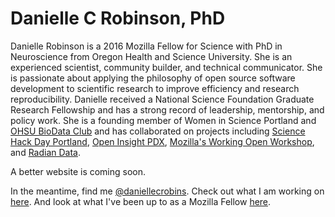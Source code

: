 # Danielle C Robinson, PhD

Danielle Robinson is a 2016 Mozilla Fellow for Science with PhD in Neuroscience from Oregon Health and Science University. She is an experienced scientist, community builder, and technical communicator. She is passionate about applying the philosophy of open source software development to scientific research to improve efficiency and research reproducibility. Danielle received a National Science Foundation Graduate Research Fellowship and has a strong record of leadership, mentorship, and policy work. She is a founding member of Women in Science Portland and [OHSU BioData Club](https://biodata-club.github.io/) and has collaborated on projects including [Science Hack Day Portland](http://portland.sciencehackday.org/), [Open Insight PDX](http://openinsightpdx.com/), [Mozilla's Working Open Workshop](https://daniellecrobinson.github.io/mini-wow-pdx/), and [Radian Data](http://www.lib.montana.edu/channel/item.php?id=9TRUPPDbXkU). 


A better website is coming soon.

In the meantime, find me [@daniellecrobins](https://twitter.com/daniellecrobins).
Check out what I am working on [here](ttps://github.com/daniellecrobinson/fellows-class-2016/projects/2).
And look at what I've been up to as a Mozilla Fellow [here](https://github.com/daniellecrobinson/fellows-class-2016/blob/master/danielle/Danielle_Robinson_resume.md).
